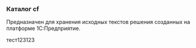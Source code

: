 ### Каталог cf

Предназначен для хранения исходных текстов решения созданных на платформе 1С:Предприятие.

тест123123